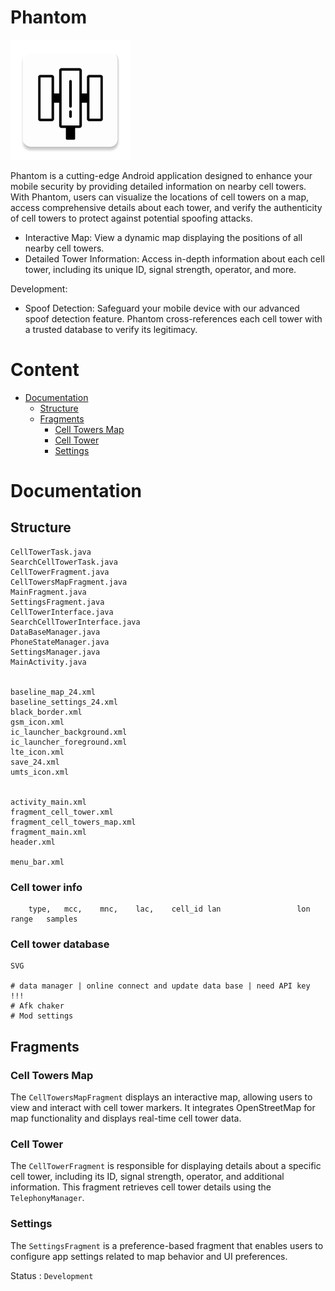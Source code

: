 # Phantom

![](./app/src/main/res/mipmap-xxxhdpi/ic_launcher.webp "Phantom")

Phantom is a cutting-edge Android application designed to enhance your mobile security by providing detailed information on nearby cell towers. With Phantom, users can visualize the locations of cell towers on a map, access comprehensive details about each tower, and verify the authenticity of cell towers to protect against potential spoofing attacks.

- Interactive Map: View a dynamic map displaying the positions of all nearby cell towers.
- Detailed Tower Information: Access in-depth information about each cell tower, including its unique ID, signal strength, operator, and more.

Development:
- Spoof Detection: Safeguard your mobile device with our advanced spoof detection feature. Phantom cross-references each cell tower with a trusted database to verify its legitimacy.

# Content
- [Documentation](#documentation)
  - [Structure](#structure)
  - [Fragments](#fragments)
    - [Cell Towers Map](#cell-towers-map)
    - [Cell Tower](#cell-tower)
    - [Settings](#settings)

# Documentation

## Structure

```
CellTowerTask.java
SearchCellTowerTask.java
CellTowerFragment.java
CellTowersMapFragment.java
MainFragment.java
SettingsFragment.java
CellTowerInterface.java
SearchCellTowerInterface.java
DataBaseManager.java
PhoneStateManager.java
SettingsManager.java
MainActivity.java


baseline_map_24.xml
baseline_settings_24.xml
black_border.xml
gsm_icon.xml
ic_launcher_background.xml
ic_launcher_foreground.xml
lte_icon.xml
save_24.xml
umts_icon.xml


activity_main.xml
fragment_cell_tower.xml
fragment_cell_towers_map.xml
fragment_main.xml
header.xml

menu_bar.xml
```

### Cell tower info
```
    type, 	mcc, 	mnc, 	lac, 	cell_id	lan     			lon			        range	samples
```
### Cell tower database

```
SVG

# data manager | online connect and update data base | need API key !!!
# Afk chaker
# Mod settings
```

## Fragments

### Cell Towers Map

The `CellTowersMapFragment` displays an interactive map, allowing users to view and interact with cell tower markers. It integrates OpenStreetMap for map functionality and displays real-time cell tower data.

### Cell Tower

The `CellTowerFragment` is responsible for displaying details about a specific cell tower, including its ID, signal strength, operator, and additional information. This fragment retrieves cell tower details using the `TelephonyManager`.

### Settings

The `SettingsFragment` is a preference-based fragment that enables users to configure app settings related to map behavior and UI preferences.

Status : `Development`
